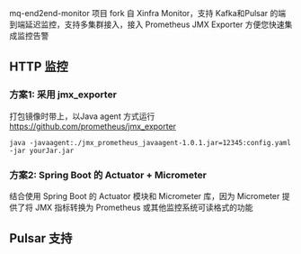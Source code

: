 mq-end2end-monitor 项目 fork 自 Xinfra Monitor，支持 Kafka和Pulsar 的端到端延迟监控，支持多集群接入，接入 Prometheus JMX Exporter 方便您快速集成监控告警
## HTTP 监控
### 方案1: 采用 jmx_exporter 
打包镜像时带上，以Java agent 方式运行 
https://github.com/prometheus/jmx_exporter

```shell
java -javaagent:./jmx_prometheus_javaagent-1.0.1.jar=12345:config.yaml -jar yourJar.jar
```

### 方案2: Spring Boot 的 Actuator + Micrometer
结合使用 Spring Boot 的 Actuator 模块和 Micrometer 库，因为 Micrometer 提供了将 JMX 指标转换为 Prometheus 或其他监控系统可读格式的功能
## Pulsar 支持

